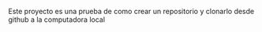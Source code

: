 Este proyecto es una prueba de como crear un repositorio y clonarlo desde github a la computadora local
